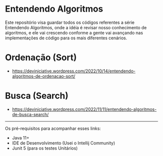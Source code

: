 # Entendendo Algoritmos

Este repositório visa guardar todos os códigos referentes a série Entendendo Algoritmos, onde a idéia é revisar nosso conhecimento de algoritmos, e ele vai crescendo conforme a gente vai avançando nas implementações de código para os mais diferentes cenários.

# Ordenação (Sort)

- https://deviniciative.wordpress.com/2022/10/14/entendendo-algoritmos-de-ordenacao-sort/

# Busca (Search)
- https://deviniciative.wordpress.com/2022/11/11/entendendo-algoritmos-de-busca-search/
------

Os pré-requisitos para acompanhar esses links:

- Java 11+ 
- IDE de Desenvolvimento (Usei o Intellij Community)
- Junit 5 (para os testes Unitários)

